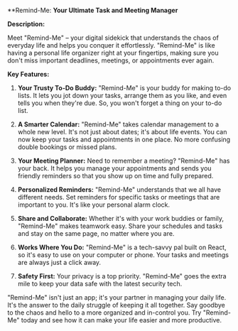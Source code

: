 
**Remind-Me: **Your Ultimate Task and Meeting Manager**

**Description:**

Meet "Remind-Me" – your digital sidekick that understands the chaos of everyday life and helps you conquer it effortlessly. "Remind-Me" is like having a personal life organizer right at your fingertips, making sure you don't miss important deadlines, meetings, or appointments ever again.

**Key Features:**

1.  **Your Trusty To-Do Buddy:** "Remind-Me" is your buddy for making to-do lists. It lets you jot down your tasks, arrange them as you like, and even tells you when they're due. So, you won't forget a thing on your to-do list.
    
2.  **A Smarter Calendar:** "Remind-Me" takes calendar management to a whole new level. It's not just about dates; it's about life events. You can now keep your tasks and appointments in one place. No more confusing double bookings or missed plans.
    
3.  **Your Meeting Planner:** Need to remember a meeting? "Remind-Me" has your back. It helps you manage your appointments and sends you friendly reminders so that you show up on time and fully prepared.
    
4.  **Personalized Reminders:** "Remind-Me" understands that we all have different needs. Set reminders for specific tasks or meetings that are important to you. It's like your personal alarm clock.
    
5.  **Share and Collaborate:** Whether it's with your work buddies or family, "Remind-Me" makes teamwork easy. Share your schedules and tasks and stay on the same page, no matter where you are.
    
6.  **Works Where You Do:** "Remind-Me" is a tech-savvy pal built on React, so it's easy to use on your computer or phone. Your tasks and meetings are always just a click away.
    
7.  **Safety First:** Your privacy is a top priority. "Remind-Me" goes the extra mile to keep your data safe with the latest security tech.
    

"Remind-Me" isn't just an app; it's your partner in managing your daily life. It's the answer to the daily struggle of keeping it all together. Say goodbye to the chaos and hello to a more organized and in-control you. Try "Remind-Me" today and see how it can make your life easier and more productive.
